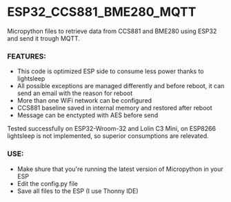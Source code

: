 # ESP32_CCS881_BME280_MQTT
Micropython files to retrieve data from CCS881 and BME280 using ESP32 and send it trough MQTT.


### FEATURES:
- This code is optimized ESP side to consume less power thanks to lightsleep
- All possible exceptions are managed differently and before reboot, it can send an email with the reason for reboot
- More than one WiFi network can be configured
- CCS881 baseline saved in internal memory and restored after reboot
- Message can be enctypted with AES before send

Tested successfully on ESP32-Wroom-32 and Lolin C3 Mini, on ESP8266 lightsleep is not implemented, so superior consumptions are relevated.


### USE:
- Make shure that you're running the latest version of Micropython in your ESP
- Edit the config.py file
- Save all files to the ESP (I use Thonny IDE)
